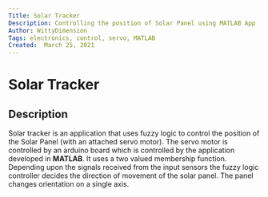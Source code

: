 ```yaml
---
Title: Solar Tracker
Description: Controlling the position of Solar Panel using MATLAB App
Author: WittyDimension
Tags: electronics, control, servo, MATLAB
Created:  March 25, 2021
---
```


# Solar Tracker

## Description
Solar tracker is an application that uses fuzzy logic to control the position of the Solar Panel (with an attached servo motor). 
The servo motor is controlled by an arduino board which is controlled by the application developed in **MATLAB**. It uses a two valued membership function. Depending upon the signals received from the input sensors the fuzzy logic controller decides the direction of movement of the solar panel. The panel changes orientation on a single axis.
